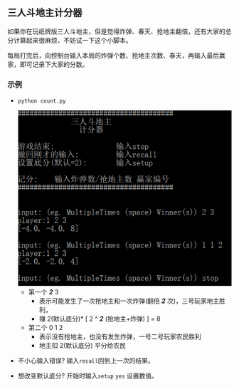 ## 三人斗地主计分器

如果你在玩纸牌版三人斗地主，但是觉得炸弹、春天、抢地主翻倍，还有大家的总分计算起来很麻烦，不妨试一下这个小脚本。

每局打完后，向控制台输入本局的炸弹个数、抢地主次数、春天，再输入最后赢家，即可记录下大家的分数。

### 示例
- `python count.py`

    <div align="center">
      <img src="https://github.com/jianqiaomo/DouDiZhuCounter/blob/master/example1.png?raw=true"/>
    </div>
    
    - 第一个 _**2**_ 3 
        - 表示可能发生了一次抢地主和一次炸弹(翻倍 **_2_** 次)，三号玩家地主胜利，
        - 赚 2(默认底分)* [ 2 ^ **_2_** (抢地主+炸弹) ] = 8
    - 第二个 0 1 2 
        - 表示没有抢地主，也没有发生炸弹，一号二号玩家农民胜利
        - 地主扣 2(默认底分) 平分给农民


- 不小心输入错误?  输入`recall`回到上一次的结果。

- 想改变默认底分?  开始时输入`setup` `yes` 设置数值。
